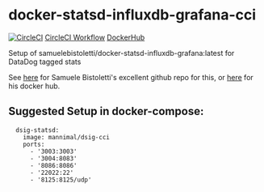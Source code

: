 # docker-statsd-influxdb-grafana-cci
[![CircleCI](https://circleci.com/gh/AlexanderMann/docker-statsd-influxdb-grafana-cci.svg?style=svg)](https://circleci.com/gh/AlexanderMann/docker-statsd-influxdb-grafana-cci)
[CircleCI Workflow](https://circleci.com/gh/AlexanderMann/workflows/docker-statsd-influxdb-grafana-cci)
[DockerHub](https://hub.docker.com/r/mannimal/dsig-cci/)

Setup of samuelebistoletti/docker-statsd-influxdb-grafana:latest for DataDog tagged stats

See [here](https://github.com/samuelebistoletti/docker-statsd-influxdb-grafana) for Samuele Bistoletti's excellent github repo for this, or [here](https://hub.docker.com/r/samuelebistoletti/docker-statsd-influxdb-grafana/~/dockerfile/) for his docker hub.

## Suggested Setup in docker-compose:

```
  dsig-statsd:
    image: mannimal/dsig-cci
    ports:
      - '3003:3003'
      - '3004:8083'
      - '8086:8086'
      - '22022:22'
      - '8125:8125/udp'
```
